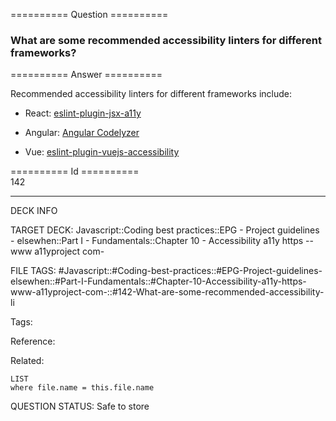 ========== Question ==========  

### What are some recommended accessibility linters for different frameworks?  

========== Answer ==========  

Recommended accessibility linters for different frameworks include:

-   React: [eslint-plugin-jsx-a11y](https://www.npmjs.com/package/eslint-plugin-jsx-a11y)

-   Angular: [Angular Codelyzer](https://github.com/mgechev/codelyzer)

-   Vue: [eslint-plugin-vuejs-accessibility](https://github.com/vue-a11y/eslint-plugin-vuejs-accessibility)

========== Id ==========  
142

---

DECK INFO

TARGET DECK: Javascript::Coding best practices::EPG - Project guidelines - elsewhen::Part I - Fundamentals::Chapter 10 - Accessibility a11y https --www a11yproject com-

FILE TAGS: #Javascript::#Coding-best-practices::#EPG-Project-guidelines-elsewhen::#Part-I-Fundamentals::#Chapter-10-Accessibility-a11y-https-www-a11yproject-com-::#142-What-are-some-recommended-accessibility-li

Tags:

Reference:

Related:

```dataview
LIST
where file.name = this.file.name
````
QUESTION STATUS: Safe to store
